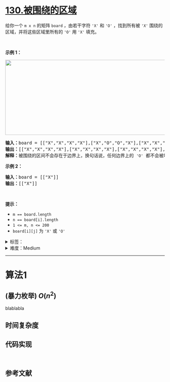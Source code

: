 # [130.被围绕的区域](https://leetcode.cn/problems/surrounded-regions/)

给你一个 <code>m x n</code> 的矩阵 <code>board</code> ，由若干字符 <code>'X'</code> 和 <code>'O'</code> ，找到所有被 <code>'X'</code> 围绕的区域，并将这些区域里所有的 <code>'O'</code> 用 <code>'X'</code> 填充。
<div class="original__bRMd">
<div>
<p> </p>

<p><strong>示例 1：</strong></p>
<img alt="" src="https://assets.leetcode.com/uploads/2021/02/19/xogrid.jpg" style="width: 550px; height: 237px;" />
<pre>
<strong>输入：</strong>board = [["X","X","X","X"],["X","O","O","X"],["X","X","O","X"],["X","O","X","X"]]
<strong>输出：</strong>[["X","X","X","X"],["X","X","X","X"],["X","X","X","X"],["X","O","X","X"]]
<strong>解释：</strong>被围绕的区间不会存在于边界上，换句话说，任何边界上的 <code>'O'</code> 都不会被填充为 <code>'X'</code>。 任何不在边界上，或不与边界上的 <code>'O'</code> 相连的 <code>'O'</code> 最终都会被填充为 <code>'X'</code>。如果两个元素在水平或垂直方向相邻，则称它们是“相连”的。
</pre>

<p><strong>示例 2：</strong></p>

<pre>
<strong>输入：</strong>board = [["X"]]
<strong>输出：</strong>[["X"]]
</pre>

<p> </p>

<p><strong>提示：</strong></p>

<ul>
	<li><code>m == board.length</code></li>
	<li><code>n == board[i].length</code></li>
	<li><code>1 <= m, n <= 200</code></li>
	<li><code>board[i][j]</code> 为 <code>'X'</code> 或 <code>'O'</code></li>
</ul>
</div>
</div>


<details>
<summary>标签：</summary>
['深度优先搜索', '广度优先搜索', '并查集', '数组', '矩阵']
</details>

<details>
<summary>难度：Medium</summary>
喜欢：836
</details>


----------

# 算法1

## (暴力枚举)  $O(n^2)$

blablabla

## 时间复杂度

## 代码实现

```java []

```

```cpp []

```

## 参考文献


